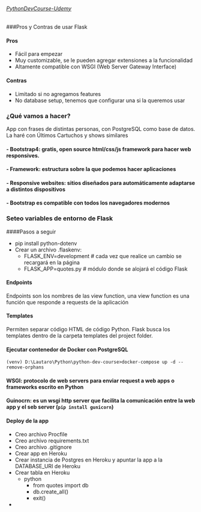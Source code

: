 ###### [PythonDevCourse-Udemy](https://www.udemy.com/course/python-developer-pythondjangoflaskpostgresqlmysqlapi/learn/lecture/25640228#overview)


###Pros y Contras de usar Flask

#### Pros
- Fácil para empezar
- Muy customizable, se le pueden agregar extensiones a la funcionalidad
- Altamente compatible con WSGI (Web Server Gateway Interface)

#### Contras
- Limitado si no agregamos features
- No database setup, tenemos que configurar una si la queremos usar

### ¿Qué vamos a hacer?
App con frases de distintas personas, con PostgreSQL como base de datos. La haré con Últimos Cartuchos y shows similares

#### - Bootstrap4: gratis, open source html/css/js framework para hacer web responsives.

#### - Framework: estructura sobre la que podemos hacer aplicaciones

#### - Responsive websites: sitios diseñados para automáticamente adaptarse a distintos dispositivos

#### - Bootstrap es compatible con todos los navegadores modernos

### Seteo variables de entorno de Flask

####Pasos a seguir

- pip install python-dotenv
- Crear un archivo .flaskenv:
  - FLASK_ENV=development # cada vez que realice un cambio se recargará en la página
  - FLASK_APP=quotes.py # módulo donde se alojará el código Flask

#### Endpoints
Endpoints son los nombres de las view function, una view function es una función que responde a requests de la aplicación

#### Templates
Permiten separar código HTML de código Python. Flask busca los templates dentro de la carpeta templates del project folder.

#### Ejecutar contenedor de Docker con PostgreSQL
`(venv) D:\Lautaro\Python\python-dev-course>docker-compose up -d --remove-orphans`

#### WSGI: protocolo de web servers para enviar request a web apps o frameworks escrito en Python

#### Guinocrn: es un wsgi http server que facilita la comunicación entre la web app y el seb server (`pip install gunicorn`)

#### Deploy de la app

- Creo archivo Procfile
- Creo archivo requirements.txt
- Creo archivo .gitignore
- Crear app en Heroku
- Crear instancia de Postgres en Heroku y apuntar la app a la DATABASE_URI de Heroku
- Crear tabla en Heroku
  - python
    - from quotes import db
    - db.create_all()
    - exit()
- 
